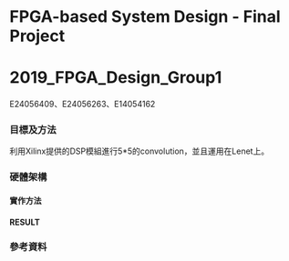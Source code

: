 # FPGA-based System Design - Final Project
# 2019_FPGA_Design_Group1
E24056409、E24056263、E14054162

### 目標及方法

利用Xilinx提供的DSP模組進行5*5的convolution，並且運用在Lenet上。


### 硬體架構




#### 實作方法


#### RESULT


### 參考資料

